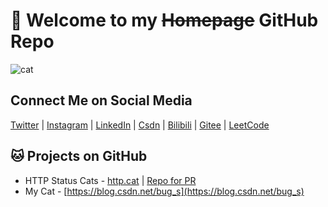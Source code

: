 # 👋 Welcome to my ~~Homepage~~ GitHub Repo 

![cat](https://girliemac.com/assets/images/articles/2016/08/dx-jamie-comic.jpg
)

## Connect Me on Social Media

[Twitter](https://twitter.com/laoazhang) 
| [Instagram](https://www.instagram.com/laoazhang/)
| [LinkedIn](https://linkedin.com/in/laoazhang)
| [Csdn](https://blog.csdn.net/bug_s)
| [Bilibili](https://space.bilibili.com/66068996)
| [Gitee](https://gitee.com/laoazhang)
| [LeetCode](https://leetcode.cn/u/laoazhang/)

## 🐱 Projects on GitHub

- HTTP Status Cats - [http.cat](https://http.cat) | [Repo for PR](https://github.com/httpcats/http.cat)
- My Cat - [https://blog.csdn.net/bug_s](https://blog.csdn.net/bug_s)

